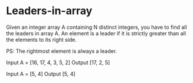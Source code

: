 # Leaders-in-array

Given an integer array A containing N distinct integers, you have to find all the leaders in array A. An element is a leader if it is strictly greater than all the elements to its right side.

PS: The rightmost element is always a leader.

Input
A = [16, 17, 4, 3, 5, 2]
Output
[17, 2, 5]


Input
A = [5, 4]
Output
[5, 4]

